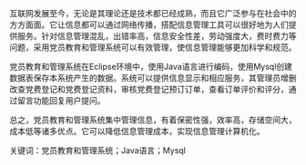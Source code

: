 互联网发展至今，无论是其理论还是技术都已经成熟，而且它广泛参与在社会中的方方面面。它让信息都可以通过网络传播，搭配信息管理工具可以很好地为人们提供服务。针对信息管理混乱，出错率高，信息安全性差，劳动强度大，费时费力等问题，采用党员教育和管理系统可以有效管理，使信息管理能够更加科学和规范。

党员教育和管理系统在Eclipse环境中，使用Java语言进行编码，使用Mysql创建数据表保存本系统产生的数据。系统可以提供信息显示和相应服务，其管理员增删改查党费登记和党费登记资料，审核党费登记预订订单，查看订单评价和评分，通过留言功能回复用户提问。

总之，党员教育和管理系统集中管理信息，有着保密性强，效率高，存储空间大，成本低等诸多优点。它可以降低信息管理成本，实现信息管理计算机化。

关键词：党员教育和管理系统；Java语言；Mysql

